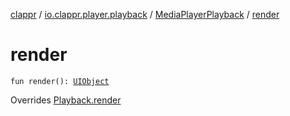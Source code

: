 [clappr](../../index.md) / [io.clappr.player.playback](../index.md) / [MediaPlayerPlayback](index.md) / [render](./render.md)

# render

`fun render(): `[`UIObject`](../../io.clappr.player.base/-u-i-object/index.md)

Overrides [Playback.render](../../io.clappr.player.components/-playback/render.md)


